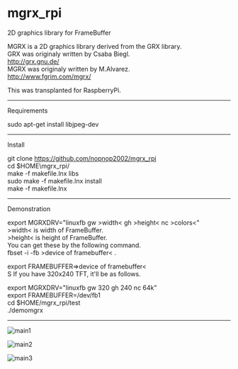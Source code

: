 # mgrx_rpi
2D graphics library for FrameBuffer

MGRX is a 2D graphics library derived from the GRX library.   
GRX was originaly written by Csaba Biegl.   
<http://grx.gnu.de/>   
MGRX was originaly written by M.Alvarez.   
<http://www.fgrim.com/mgrx/>   

This was transplanted for RaspberryPi.   

---

Requirements   

sudo apt-get install libjpeg-dev

---


Install   

git clone https://github.com/nopnop2002/mgrx_rpi   
cd $HOME\mgrx_rpi/   
make -f makefile.lnx libs   
sudo make -f makefile.lnx install   
make -f makefile.lnx   

---

Demonstration   

export MGRXDRV="linuxfb gw &gt;width&lt; gh &gt;height&lt; nc &gt;colors&lt;"   
&gt;width&lt; is width of FrameBuffer.   
&gt;height&lt; is height of FrameBuffer.   
You can get these by the following command.   
fbset -i -fb &gt;device of framebuffer&lt;   .

export FRAMEBUFFER=&gt;device of framebuffer&lt;   
S
If you have 320x240 TFT, it'll be as follows.   

export MGRXDRV="linuxfb gw 320 gh 240 nc 64k"   
export FRAMEBUFFER=/dev/fb1   
cd $HOME/mgrx_rpi/test   
./demomgrx   

---

![main1](https://cloud.githubusercontent.com/assets/6020549/25653417/bc13458c-3027-11e7-8e14-ae6e85f6aec9.png)

![main2](https://cloud.githubusercontent.com/assets/6020549/25653428/c586d4b2-3027-11e7-9a33-25eb3977a0a3.png)

![main3](https://cloud.githubusercontent.com/assets/6020549/25653434/cef6b8d2-3027-11e7-976b-4a21a44fc475.png)
